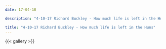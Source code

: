 ```yaml
---
date: 17-04-10

description: "4-10-17 Richard Buckley - How much life is left in the Huns"

title: "4-10-17 Richard Buckley - How much life is left in the Huns"
---
```


{{< gallery >}}
